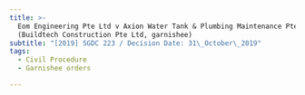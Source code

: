 ```yaml
---
title: >-
  Eom Engineering Pte Ltd v Axion Water Tank & Plumbing Maintenance Pte Ltd
  (Buildtech Construction Pte Ltd, garnishee)
subtitle: "[2019] SGDC 223 / Decision Date: 31\_October\_2019"
tags:
  - Civil Procedure
  - Garnishee orders

---
```

